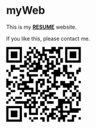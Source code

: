 # myWeb
This is my **[RESUME](http://penglh6.github.io)** website.

If you like this, please contact me.

<img src="images/qr-code.png" width="200">
